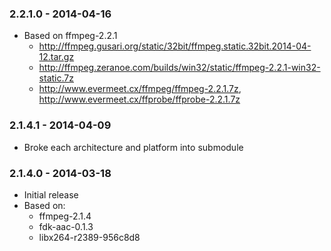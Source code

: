
### 2.2.1.0 - 2014-04-16
 - Based on ffmpeg-2.2.1
    - http://ffmpeg.gusari.org/static/32bit/ffmpeg.static.32bit.2014-04-12.tar.gz
    - http://ffmpeg.zeranoe.com/builds/win32/static/ffmpeg-2.2.1-win32-static.7z
    - http://www.evermeet.cx/ffmpeg/ffmpeg-2.2.1.7z, http://www.evermeet.cx/ffprobe/ffprobe-2.2.1.7z

### 2.1.4.1 - 2014-04-09
 - Broke each architecture and platform into submodule

### 2.1.4.0 - 2014-03-18
 - Initial release
 - Based on:
    - ffmpeg-2.1.4
    - fdk-aac-0.1.3
    - libx264-r2389-956c8d8

 
